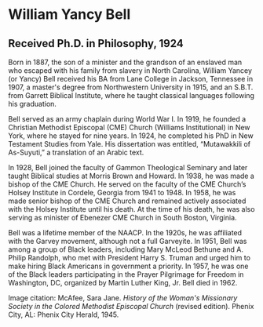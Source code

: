 # William Yancy Bell
## Received Ph.D. in Philosophy, 1924
Born in 1887, the son of a minister and the grandson of an enslaved man who escaped with his
family from slavery in North Carolina, William Yancey (or Yancy) Bell received his BA from Lane
College in Jackson, Tennessee in 1907, a master&#39;s degree from Northwestern University in
1915, and an S.B.T. from Garrett Biblical Institute, where he taught classical languages following
his graduation.

Bell served as an army chaplain during World War I. In 1919, he founded a Christian Methodist
Episcopal (CME) Church (Williams Institutional) in New York, where he stayed for nine years. In
1924, he completed his PhD in New Testament Studies from Yale. His dissertation was entitled,
“Mutawakkili of As-Suyuti,” a translation of an Arabic text.

In 1928, Bell joined the faculty of Gammon Theological Seminary and later taught Biblical
studies at Morris Brown and Howard. In 1938, he was made a bishop of the CME Church. He
served on the faculty of the CME Church’s Holsey Institute in Cordele, Georgia from 1941 to
1948. In 1958, he was made senior bishop of the CME Church and remained actively associated with the Holsey Institute until his death. At the time of his death, he was also serving
as minister of Ebenezer CME Church in South Boston, Virginia.

Bell was a lifetime member of the NAACP. In the 1920s, he was affiliated with the Garvey
movement, although not a full Garveyite. In 1951, Bell was among a group of Black leaders,
including Mary McLeod Bethune and A. Philip Randolph, who met with President Harry S.
Truman and urged him to make hiring Black Americans in government a priority. In 1957, he
was one of the Black leaders participating in the Prayer Pilgrimage for Freedom in Washington,
DC, organized by Martin Luther King, Jr. Bell died in 1962.

Image citation: McAfee, Sara Jane. *History of the Woman's Missionary Society in the Colored Methodist Episcopal Church* (revised edition). Phenix City, AL: Phenix City Herald, 1945.

